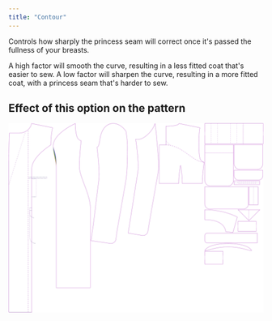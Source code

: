 ```yaml
---
title: "Contour"
---
```


Controls how sharply the princess seam will correct once it's passed the fullness of your breasts.

A high factor will smooth the curve, resulting in a less fitted coat that's easier to sew. A low factor will sharpen the curve, resulting in a more fitted coat, with a princess seam that's harder to sew.

## Effect of this option on the pattern

![This image shows the effect of this option by superimposing several variants that have a different value for this option](carlita_contour_sample.svg "Effect of this option on the pattern")
